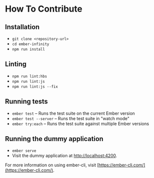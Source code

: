 # How To Contribute

## Installation

- `git clone <repository-url>`
- `cd ember-infinity`
- `npm run install`

## Linting

- `npm run lint:hbs`
- `npm run lint:js`
- `npm run lint:js --fix`

## Running tests

- `ember test` – Runs the test suite on the current Ember version
- `ember test --server` – Runs the test suite in "watch mode"
- `ember try:each` – Runs the test suite against multiple Ember versions

## Running the dummy application

- `ember serve`
- Visit the dummy application at [http://localhost:4200](http://localhost:4200).

For more information on using ember-cli, visit [https://ember-cli.com/](https://ember-cli.com/).
